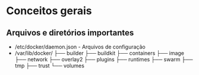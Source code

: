 # Conceitos gerais

## Arquivos e diretórios importantes

* /etc/docker/daemon.json - Arquivos de configuração
* /var/lib/docker/
  ├── builder
  ├── buildkit
  ├── containers
  ├── image
  ├── network
  ├── overlay2
  ├── plugins
  ├── runtimes
  ├── swarm
  ├── tmp
  ├── trust
  └── volumes
